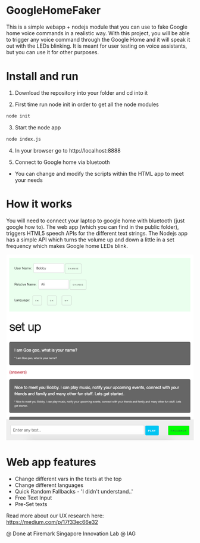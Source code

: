 # GoogleHomeFaker

This is a simple webapp + nodejs module that you can use to fake Google home voice commands in a realistic way.
With this project, you will be able to trigger any voice command through the Google Home and it will speak it out with the LEDs blinking.
It is meant for user testing on voice assistants, but you can use it for other purposes.

# Install and run

1) Download the repository into your folder and cd into it

2) First time run node init in order to get all the node modules
```sh
node init
```

3) Start the node app
```sh
node index.js
```
4) In your browser go to http://localhost:8888

5) Connect to Google home via bluetooth

* You can change and modify the scripts within the HTML app to meet your needs

# How it works

You will need to connect your laptop to google home with bluetooth (just google how to).
The web app (which you can find in the public folder), triggers HTML5 speech APIs for the different text strings.
The Nodejs app has a simple API which turns the volume up and down a little in a set frequency which makes Google home LEDs blink.

![Web app where you can trigger the voice commands](/images/web_app.png)

# Web app features

* Change different vars in the texts at the top
* Change different languages
* Quick Random Fallbacks - 'I didn't understand..' 
* Free Text Input
* Pre-Set texts

Read more about our UX research here: https://medium.com/p/17f33ec66e32

@ Done at Firemark Singapore Innovation Lab @ IAG